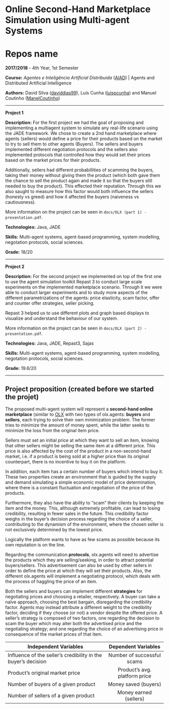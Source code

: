 # Online Second-Hand Marketplace Simulation using Multi-agent Systems

# Repos name

**2017/2018** - 4th Year, 1st Semester

**Course:** *Agentes e Inteligência Artificial Distribuida* ([AIAD](https://sigarra.up.pt/feup/en/ucurr_geral.ficha_uc_view?pv_ocorrencia_id=272771)) | Agents and Distributed Artificial Intelligence


**Authors:** David Silva ([daviddias99](https://github.com/daviddias99)), Luís Cunha ([luispcunha](https://github.com/luispcunha)) and Manuel Coutinho ([ManelCoutinho](https://github.com/ManelCoutinho))

---

**Project 1** 

**Description:** For the first project we had the goal of proposing and implementing a multiagent system to simulate any real-life scenario using the JADE framework. We chose to create a 2nd hand marketplace where agents (sellers) would define a price for their products based on the market to try to sell them to other agents (Buyers). The sellers and buyers implemented different negotiation protocols and the sellers also implemented protocols that controlled how they would set their prices based on the market prices for their products.

Additionally, sellers had different probabillities of scamming the buyers, taking their money without giving them the product (which both gave them the chance to sell the product again and made it so that the buyers still needed to buy the product). This effected their reputation. Through this we also saught to measure how this factor would both influence the sellers (honesty vs greed) and how it affected the buyers (naiveness vs cautiousness).

More information on the project can be seen in `docs/OLX (part 1) - presentation.pdf`.


**Technologies:** Java, JADE

**Skills:** Multi-agent systems, agent-based programming, system modelling, negotation protocols, social sciences.

**Grade:** 18/20

---

**Project 2** 

**Description:** For the second project we implemented on top of the first one to use the agent simulation toolkit Repast 3 to conduct large scale experiments on the implemented marketplace scenario. Through it we were able to conduct larger experiments and to study more aspects of the different parametrizations of the agents: price elasticity, scam factor, offer and counter offer strategies, seller picking.

Repast 3 helped us to use different plots and graph based displays to visualize and understand the behaviour of our system.

More information on the project can be seen in `docs/OLX (part 2) - presentation.pdf`.


**Technologies:** Java, JADE, Repast3, Sajas

**Skills:** Multi-agent systems, agent-based programming, system modelling, negotation protocols, social sciences.

**Grade:** 19.6/20

---


## Project proposition (created before we started the projet)

The proposed multi-agent system will represent a **second-hand online marketplace** (similar to [OLX](olx.pt)  with two types of olx.agents: **buyers** and **sellers**, each trying to solve their own minimization problem. The former tries to minimize the amount of money spent, while the latter seeks to minimize the loss from the original item price.

Sellers must set an initial price at which they want to sell an item, knowing that other sellers might be selling the same item at a different price. This price is also affected by the cost of the product in a non-second-hand market, i.e. if a product is being sold at a higher price than its original counterpart, there is no incentive to buy it on the platform.

 In addition, each item has a certain number of buyers which intend to buy it. These two properties create an environment that is guided by the supply and demand simulating a simple economic model of price determination, where there is a constant fluctuation and negotiation of the price of the products.
 
Furthermore, they also have the ability to “scam” their clients by keeping the item and the money. This, although extremely profitable, can lead to losing credibility, resulting in fewer sales in the future. This credibility factor weighs in the buyer’s decision process regarding the choice of a seller, contributing to the dynamism of the environment, where the chosen seller is not exclusively determined by the lowest price.

Logically the platform wants to have as few scams as possible because its own reputation is on the line.

Regarding the communication **protocols**, olx.agents will need to advertise the products which they are selling/seeking, in order to attract potential buyers/sellers. This advertisement can also be used by other sellers in order to define the price at which they will set their products. Also, the different olx.agents will implement a negotiating protocol, which deals with the process of haggling the price of an item.

Both the sellers and buyers can implement different **strategies** for negotiating prices and choosing a retailer, respectively. A buyer can take a naïve approach, choosing the best bargain, disregarding the credibility factor. Agents may instead attribute a different weight to the credibility factor, deciding if they choose (or not) a vendor despite the offered price. A seller’s strategy is composed of two factors, one regarding the decision to scam the buyer which may alter both the advertised price and the negotiating strategy; and one regarding the choice of an advertising price in consequence of the market prices of that item.

| Independent Variables        | Dependent Variables           | 
| ------------- |:-------------:| 
| Influence of the seller’s credibility in the buyer’s decision     | Number of successful scams| 
| Product’s original market price      | Product’s avg. platform price      | 
| Number of buyers of a given product | Money saved (buyers)     |  
| Number of sellers of a given product | Money earned (sellers) |


